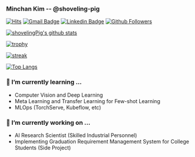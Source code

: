 ### Minchan Kim -- @shoveling-pig

[![Hits](https://hits.seeyoufarm.com/api/count/incr/badge.svg?url=https%3A%2F%2Fgithub.com%2Fshoveling-pig&count_bg=%2379C83D&title_bg=%23555555&icon=&icon_color=%23FF0000&title=hits&edge_flat=false)](https://hits.seeyoufarm.com)
[![Gmail Badge](https://img.shields.io/badge/-Gmail-d14836?style=flat-square&logo=Gmail&logoColor=white&link=mailto:shovelingpig@gmail.com)](mailto:shovelingpig@gmail.com)
[![Linkedin Badge](https://img.shields.io/badge/-LinkedIn-blue?style=flat-square&logo=Linkedin&logoColor=white&link=https://www.linkedin.com/in/shovelingpig/)](https://www.linkedin.com/in/shovelingpig/)
[![Github Followers](https://img.shields.io/github/followers/shoveling-pig?color=06d6a0&label=Github%20Followers&style=for-the-badge)](https://github.com/shoveling-pig?tab=followers)

[![shovelingPig's github stats](https://github-readme-stats.vercel.app/api?username=shoveling-pig&show_icons=true)](https://github.com/shoveling-pig)

[![trophy](https://github-profile-trophy.vercel.app/?username=shoveling-pig&theme=chalk&row=2&column=4)](https://github.com/ryo-ma/github-profile-trophy)

[![streak](https://github-readme-streak-stats.herokuapp.com/?user=shoveling-pig&theme=calm)](https://github.com/shoveling-pig)

[![Top Langs](https://github-readme-stats.vercel.app/api/top-langs/?username=shoveling-pig&layout=compact&langs_count=8&theme=dracula)](https://github.com/shoveling-pig)

### 🌱 I’m currently learning ...
- Computer Vision and Deep Learning
- Meta Learning and Transfer Learning for Few-shot Learning
- MLOps (TorchServe, Kubeflow, etc)

### 🔭 I’m currently working on ...
- AI Research Scientist (Skilled Industrial Personnel)
- Implementing Graduation Requirement Management System for College Students (Side Project)
